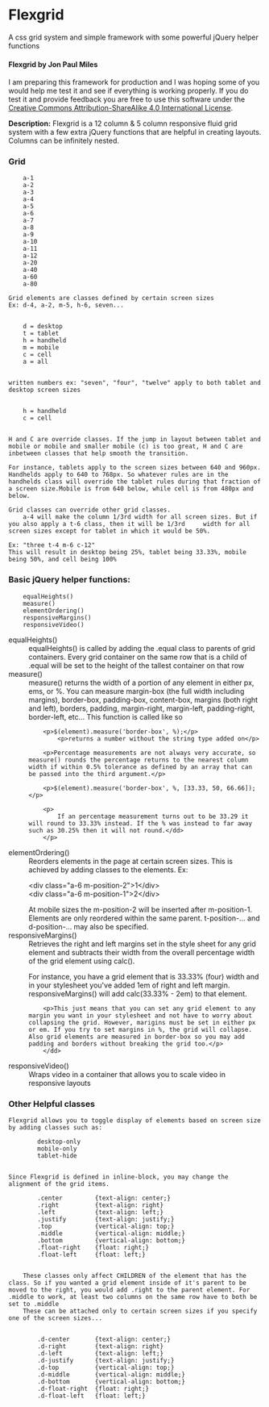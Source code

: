 Flexgrid
========

A css grid system and simple framework with some powerful jQuery helper functions

<h4>Flexgrid by Jon Paul Miles</h4>

<p>I am preparing this framework for production and I was hoping some of you would help me test it and see if everything is working properly. If you do test it and provide feedback you are free to use this software under the <a href="http://creativecommons.org/licenses/by-sa/4.0/">Creative Commons Attribution-ShareAlike 4.0 International License</a>.</p>

<p><strong>Description:</strong> Flexgrid is a 12 column & 5 column responsive fluid grid system with a few extra jQuery functions that are helpful in creating layouts. Columns can be infinitely nested.</p>


<h3>Grid</h3>

	
		a-1
		a-2
		a-3
		a-4
		a-5
		a-6
		a-7
		a-8
		a-9
		a-10
		a-11
		a-12
		a-20
		a-40
		a-60
		a-80
	
	Grid elements are classes defined by certain screen sizes
	Ex: d-4, a-2, m-5, h-6, seven...
	
	
		d = desktop
		t = tablet
		h = handheld
		m = mobile 
		c = cell
		a = all
	
	
	written numbers ex: "seven", "four", "twelve" apply to both tablet and desktop screen sizes
	
	
		h = handheld
		c = cell
	
	
	H and C are override classes. If the jump in layout between tablet and mobile or mobile and smaller mobile (c) is too great, H and C are inbetween classes that help smooth the transition.
	
	For instance, tablets apply to the screen sizes between 640 and 960px. Handhelds apply to 640 to 768px. So whatever rules are in the handhelds class will override the tablet rules during that fraction of a screen size.Mobile is from 640 below, while cell is from 480px and below.
	
	Grid classes can override other grid classes.
		a-4 will make the column 1/3rd width for all screen sizes. But if you also apply a t-6 class, then it will be 1/3rd 	width for all screen sizes except for tablet in which it would be 50%.
	
	Ex: "three t-4 m-6 c-12" 
	This will result in desktop being 25%, tablet being 33.33%, mobile being 50%, and cell being 100%


<h3>Basic jQuery helper functions:</h3>
	
		equalHeights()
		measure()
		elementOrdering()
		responsiveMargins()
		responsiveVideo()
	

<dl>
<dt>equalHeights()</dt>
	<dd>equalHeights() is called by adding the .equal class to parents of grid containers. Every grid container on the same row that is a child of .equal will be set to the height of the tallest container on that row</dd>

<dt>measure()</dt>
	<dd>measure() returns the width of a portion of any element in either px, ems, or %. You can measure margin-box (the full width including margins), border-box, padding-box, content-box, margins (both right and left), borders, padding, margin-right, margin-left, padding-right, border-left, etc... This function is called like so
		
		<p>$(element).measure('border-box', %);</p>
			<p>returns a number without the string type added on</p>
		
		<p>Percentage measurements are not always very accurate, so measure() rounds the percentage returns to the nearest column width if within 0.5% tolerance as defined by an array that can be passed into the third argument.</p>
		
		<p>$(element).measure('border-box', %, [33.33, 50, 66.66]);</p>
		
		<p>
			If an percentage measurement turns out to be 33.29 it will round to 33.33% instead. If the % was instead to far away such as 30.25% then it will not round.</dd>
		</p>

<dt>elementOrdering()</dt>
	<dd>Reorders elements in the page at certain screen sizes. This is achieved by adding classes to the elements.
		Ex:
			<p>&lt;div class="a-6 m-position-2"&gt;1&lt;/div&gt; <br>
				&lt;div class="a-6 m-position-1"&gt;2&lt;/div&gt;</p>
		At mobile sizes the m-position-2 will be inserted after m-position-1. Elements are only reordered within the same parent. t-position-... and d-position-... may also be specified.</dd>

<dt>responsiveMargins()</dt>
	<dd>Retrieves the right and left margins set in the style sheet for any grid element and subtracts their width from the overall percentage width of the grid element using calc().
		<p>For instance, you have a grid element that is 33.33% (four) width and in your stylesheet you've added 1em of right and left margin. responsiveMargins() will add calc(33.33% - 2em) to that element.</p>
		
		<p>This just means that you can set any grid element to any margin you want in your stylesheet and not have to worry about collapsing the grid. However, marigins must be set in either px or em. If you try to set margins in %, the grid will collapse. Also grid elements are measured in border-box so you may add padding and borders without breaking the grid too.</p>
		</dd>

<dt>responsiveVideo()</dt>
	<dd>Wraps video in a container that allows you to scale video in responsive layouts</dd>
</dl>

<h3>Other Helpful classes</h3>

	Flexgrid allows you to toggle display of elements based on screen size by adding classes such as:
		
			desktop-only
			mobile-only
			tablet-hide
		

	Since Flexgrid is defined in inline-block, you may change the alignment of the grid items.
		
			.center 		{text-align: center;}
			.right			{text-align: right}
			.left			{text-align: left;}
			.justify 		{text-align: justify;}
			.top 			{vertical-align: top;}
			.middle 		{vertical-align: middle;}
			.bottom 		{vertical-align: bottom;}
			.float-right	{float: right;}
			.float-left 	{float: left;}
		

		These classes only affect CHILDREN of the element that has the class. So if you wanted a grid element inside of it's parent to be moved to the right, you would add .right to the parent element. For .middle to work, at least two columns on the same row have to both be set to .middle
		These can be attached only to certain screen sizes if you specify one of the screen sizes...

		
			.d-center 		{text-align: center;}
			.d-right		{text-align: right}
			.d-left			{text-align: left;}
			.d-justify 		{text-align: justify;}
			.d-top 			{vertical-align: top;}
			.d-middle 		{vertical-align: middle;}
			.d-bottom 		{vertical-align: bottom;}
			.d-float-right	{float: right;}
			.d-float-left 	{float: left;}
